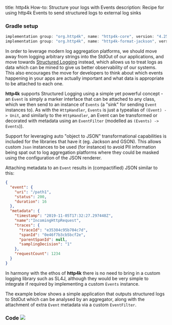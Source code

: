 title: http4k How-to: Structure your logs with Events
description: Recipe for using http4k Events to send structured logs to external log sinks

### Gradle setup

```groovy
implementation group: "org.http4k", name: "http4k-core", version: "4.25.11.0"
implementation group: "org.http4k", name: "http4k-format-jackson", version: "4.25.11.0"
```

In order to leverage modern log aggregation platforms, we should move away from logging arbitrary strings into the StdOut of our applications, and move towards [Structured Logging](https://www.thoughtworks.com/radar/techniques/structured-logging) instead, which allows us to treat logs as data which can be mined to give us better observability of our systems. This also encourages the move for developers to think about which events happening in your apps are actually important and what data is appropriate to be attached to each one.

**http4k** supports Structured Logging using a simple yet powerful concept - an `Event` is simply a marker interface that can be attached to any class, which we then send to an instance of `Events` (a "sink" for sending `Event` instances to). As with the `HttpHandler`, `Events` is just a typealias of `(Event) -> Unit`, and similarly to the `HttpHandler`, an Event can be transformed or decorated with metadata using an `EventFilter` (modelled as `(Events) -> Events`)).

Support for leveraging auto "object to JSON" transformational capabilities is included for the libraries that have it (eg. Jackson and GSON). This allows custom `Json` instances to be used (for instance) to avoid PII information being spat out to log aggregation platforms where they could be masked using the configuration of the JSON renderer.

Attaching metadata to an `Event` results in (compactified) JSON similar to this:
```json
{
  "event": {
    "uri": "/path1",
    "status": 200,
    "duration": 16
  },
  "metadata": {
    "timestamp": "2019-11-05T17:32:27.297448Z", 
    "name":"IncomingHttpRequest",
    "traces": {
      "traceId": "e35304c95b704c7d",
      "spanId": "0e46f7b3cb5bcf2e",
      "parentSpanId": null,
      "samplingDecision": "1"
    },
    "requestCount": 1234
  }
}
```

In harmony with the ethos of **http4k** there is no need to bring in a custom logging library such as SL4J, although they would be very simple to integrate if required by implementing a custom `Events` instance.

The example below shows a simple application that outputs structured logs to StdOut which can be analysed by an aggregator, along with the attachment of extra `Event` metadata via a custom `EventFilter`.
 
### Code [<img class="octocat" src="/img/octocat-32.png"/>](https://github.com/http4k/http4k/blob/master/src/docs/guide/howto/structure_your_logs_with_events/example.kt)

<script src="https://gist-it.appspot.com/https://github.com/http4k/http4k/blob/master/src/docs/guide/howto/structure_your_logs_with_events/example.kt"></script>
